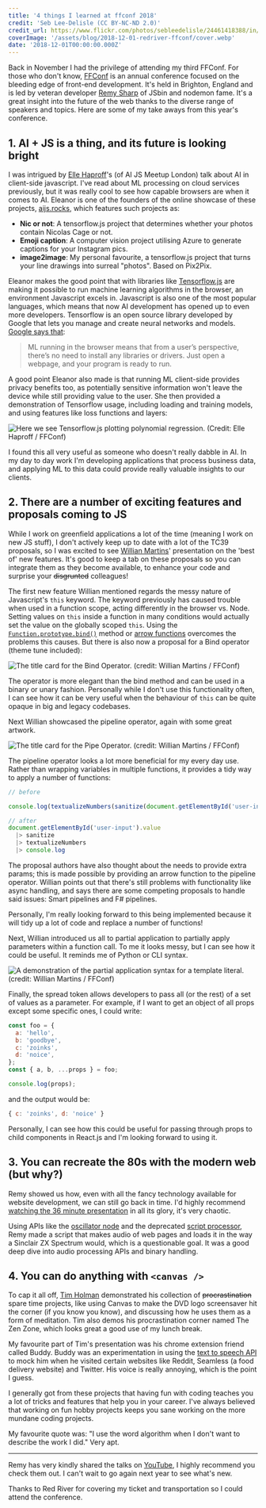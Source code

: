 ```yaml
---
title: '4 things I learned at ffconf 2018'
credit: 'Seb Lee-Delisle (CC BY-NC-ND 2.0)'
credit_url: https://www.flickr.com/photos/sebleedelisle/24461418388/in/album-72157666198229809/
coverImage: '/assets/blog/2018-12-01-redriver-ffconf/cover.webp'
date: '2018-12-01T00:00:00.000Z'
---
```


Back in November I had the privilege of attending my third FFConf. For those who don't know, [FFConf](https://2018.ffconf.org/) is an annual conference focused on the bleeding edge of front-end development. It's held in Brighton, England and is led by veteran developer [Remy Sharp](https://remysharp.com/) of JSbin and nodemon fame. It's a great insight into the future of the web thanks to the diverse range of speakers and topics. Here are some of my take aways from this year's conference.

## 1. AI + JS is a thing, and its future is looking bright

I was intrigued by [Elle Haproff](https://twitter.com/eleanorhaproff)'s (of AI JS Meetup London) talk about AI in client-side javascript. I've read about ML processing on cloud services previously, but it was really cool to see how capable browsers are when it comes to AI. Eleanor is one of the founders of the online showcase of these projects, [aijs.rocks](https://aijs.rocks), which features such projects as:

* **Nic or not**: A tensorflow.js project that determines whether your photos contain Nicolas Cage or not.
* **Emoji caption**: A computer vision project utilising Azure to generate captions for your Instagram pics.
* **image2image**: My personal favourite, a tensorflow.js project that turns your line drawings into surreal "photos". Based on Pix2Pix.

Eleanor makes the good point that with libraries like [Tensorflow.js](https://medium.com/tensorflow/introducing-tensorflow-js-machine-learning-in-javascript-bf3eab376db) are making it possible to run machine learning algorithms in the browser, an environment Javascript excels in. Javascript is also one of the most popular languages, which means that now AI development has opened up to even more developers. Tensorflow is an open source library developed by Google that lets you manage and create neural networks and models. [Google says that](https://medium.com/tensorflow/introducing-tensorflow-js-machine-learning-in-javascript-bf3eab376db):

> ML running in the browser means that from a user’s perspective, there’s no need to install any libraries or drivers. Just open a webpage, and your program is ready to run.

A good point Eleanor also made is that running ML client-side provides privacy benefits too, as potentially sensitive information won't leave the device while still providing value to the user. She then provided a demonstration of Tensorflow usage, including loading and training models, and using features like loss functions and layers:

![Here we see Tensorflow.js plotting polynomial regression. (Credit: Elle Haproff / FFConf)](/assets/blog/2018-12-01-redriver-ffconf/ffconf-tensorflowdemo.png)

I found this all very useful as someone who doesn't really dabble in AI. In my day to day work I'm developing applications that process business data, and applying ML to this data could provide really valuable insights to our clients.

## 2. There are a number of exciting features and proposals coming to JS

While I work on greenfield applications a lot of the time (meaning I work on new JS stuff), I don't actively keep up to date with a lot of the TC39 proposals, so I was excited to see [Willian Martins](https://twitter.com/wmsbill)' presentation on the 'best of' new features. It's good to keep a tab on these proposals so you can integrate them as they become available, to enhance your code and surprise your ~~disgrunted~~ colleagues!

The first new feature Willian mentioned regards the messy nature of Javascript's `this` keyword. The keyword previously has caused trouble when used in a function scope, acting differently in the browser vs. Node. Setting values on `this` inside a function in many conditions would actually set the value on the globally scoped `this`. Using the [`Function.prototype.bind()`](https://developer.mozilla.org/en-US/docs/Web/JavaScript/Reference/Global_objects/Function/bind) method or [arrow functions](https://developer.mozilla.org/en-US/docs/Web/JavaScript/Reference/Functions/Arrow_functions) overcomes the problems this causes. But there is also now a proposal for a Bind operator (theme tune included):

![The title card for the Bind Operator. (credit: Willian Martins / FFConf)](/assets/blog/2018-12-01-redriver-ffconf/ffconf-bindop.png)

The operator is more elegant than the bind method and can be used in a binary or unary fashion. Personally while I don't use this functionality often, I can see how it can be very useful when the behaviour of `this` can be quite opaque in big and legacy codebases.

Next Willian showcased the pipeline operator, again with some great artwork.

![The title card for the Pipe Operator. (credit: Willian Martins / FFConf)](/assets/blog/2018-12-01-redriver-ffconf/ffconf-pipeop.png)

The pipeline operator looks a lot more beneficial for my every day use. Rather than wrapping variables in multiple functions, it provides a tidy way to apply a number of functions:

```js
// before

console.log(textualizeNumbers(sanitize(document.getElementById('user-input').value)))

// after
document.getElementById('user-input').value
  |> sanitize
  |> textualizeNumbers
  |> console.log
```

The proposal authors have also thought about the needs to provide extra params; this is made possible by providing an arrow function to the pipeline operator. Willian points out that there's still problems with functionality like async handling, and says there are some competing proposals to handle said issues: Smart pipelines and F# pipelines.

Personally, I'm really looking forward to this being implemented because it will tidy up a lot of code and replace a number of functions!

Next, Willian introduced us all to partial application to partially apply parameters within a function call. To me it looks messy, but I can see how it could be useful. It reminds me of Python or CLI syntax.

![A demonstration of the partial application syntax for a template literal. (credit: Willian Martins / FFConf)](/assets/blog/2018-12-01-redriver-ffconf/ffconf-partialapply.png)

Finally, the spread token allows developers to pass all (or the rest) of a set of values as a parameter. For example, if I want to get an object of all props except some specific ones, I could write:

```js
const foo = {
  a: 'hello',
  b: 'goodbye',
  c: 'zoinks',
  d: 'noice',
};
const { a, b, ...props } = foo;

console.log(props);
```

and the output would be:

```js
{ c: 'zoinks', d: 'noice' }
```

Personally, I can see how this could be useful for passing through props to child components in React.js and I'm looking forward to using it.

## 3. You can recreate the 80s with the modern web (but why?)

Remy showed us how, even with all the fancy technology available for website development, we can still go back in time. I'd highly recommend [watching the 36 minute presentation](https://www.youtube.com/watch?v=lQMcZtiaD0A) in all its glory, it's very chaotic.

Using APIs like the [oscillator node](https://developer.mozilla.org/en-US/docs/Web/API/BaseAudioContext/createOscillator) and the deprecated [script processor](https://developer.mozilla.org/en-US/docs/Web/API/ScriptProcessorNode), Remy made a script that makes audio of web pages and loads it in the way a Sinclair ZX Spectrum would, which is a questionable goal. It was a good deep dive into audio processing APIs and binary handling.

## 4. You can do anything with `<canvas />`

To cap it all off, [Tim Holman](https://twitter.com/twholman) demonstrated his collection of ~~procrastination~~ spare time projects, like using Canvas to make the DVD logo screensaver hit the corner (if you know you know), and discussing how he uses them as a form of meditation. Tim also demos his procrastination corner named The Zen Zone, which looks great a good use of my lunch break.

My favourite part of Tim's presentation was his chrome extension friend called Buddy. Buddy was an experimentation in using the [text to speech API](https://developer.mozilla.org/en-US/docs/Web/API/Web_Speech_API) to mock him when he visited certain websites like Reddit, Seamless (a food delivery website) and Twitter. His voice is really annoying, which is the point I guess.

I generally got from these projects that having fun with coding teaches you a lot of tricks and features that help you in your career. I've always believed that working on fun hobby projects keeps you sane working on the more mundane coding projects.

My favourite quote was: "I use the word algorithm when I don't want to describe the work I did." Very apt.

---

Remy has very kindly shared the talks on [YouTube](https://www.youtube.com/playlist?list=PLXmT1r4krsTq3yrg4t14hPUbO1OsrA1Hx), I highly recommend you check them out. I can't wait to go again next year to see what's new.

Thanks to Red River for covering my ticket and transportation so I could attend the conference.
